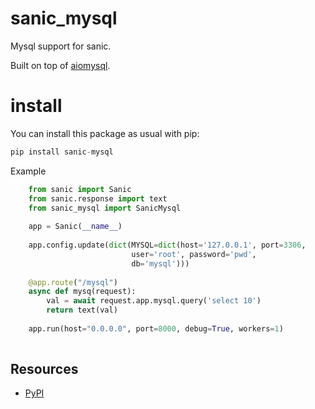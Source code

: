 sanic_mysql
==============
Mysql support for sanic.

Built on top of [aiomysql](https://github.com/aio-libs/aiomysql).

install
==============
You can install this package as usual with pip:

```python
pip install sanic-mysql
```

Example

```python
    from sanic import Sanic
    from sanic.response import text
    from sanic_mysql import SanicMysql 
    
    app = Sanic(__name__)
    
    app.config.update(dict(MYSQL=dict(host='127.0.0.1', port=3306,
                           user='root', password='pwd',
                           db='mysql')))
    
    @app.route("/mysql")
    async def mysq(request):
        val = await request.app.mysql.query('select 10')
        return text(val)
                           
    app.run(host="0.0.0.0", port=8000, debug=True, workers=1)
                           

```

Resources
---------

- [PyPI](https://pypi.python.org/pypi/sanic-mysql)